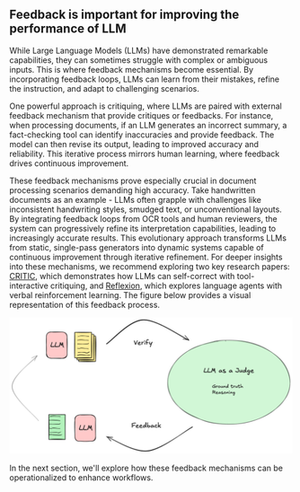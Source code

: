 
## Feedback is important for improving the performance of LLM

While Large Language Models (LLMs) have demonstrated remarkable capabilities, they can sometimes struggle with complex or ambiguous inputs. This is where feedback mechanisms become essential. By incorporating feedback loops, LLMs can learn from their mistakes, refine the instruction, and adapt to challenging scenarios.

One powerful approach is critiquing, where LLMs are paired with external feedback mechanism that provide critiques or feedbacks. For instance, when processing documents, if an LLM generates an incorrect summary, a fact-checking tool can identify inaccuracies and provide feedback. The model can then revise its output, leading to improved accuracy and reliability. This iterative process mirrors human learning, where feedback drives continuous improvement.


These feedback mechanisms prove especially crucial in document processing scenarios demanding high accuracy. Take handwritten documents as an example - LLMs often grapple with challenges like inconsistent handwriting styles, smudged text, or unconventional layouts. By integrating feedback loops from OCR tools and human reviewers, the system can progressively refine its interpretation capabilities, leading to increasingly accurate results. This evolutionary approach transforms LLMs from static, single-pass generators into dynamic systems capable of continuous improvement through iterative refinement. For deeper insights into these mechanisms, we recommend exploring two key research papers: [CRITIC](https://arxiv.org/abs/2305.11738), which demonstrates how LLMs can self-correct with tool-interactive critiquing, and [Reflexion](https://arxiv.org/abs/2303.11366), which explores language agents with verbal reinforcement learning. The figure below provides a visual representation of this feedback process.

![Illustration of the feedback loop](./images/feedback.png)

In the next section, we'll explore how these feedback mechanisms can be operationalized to enhance workflows.

